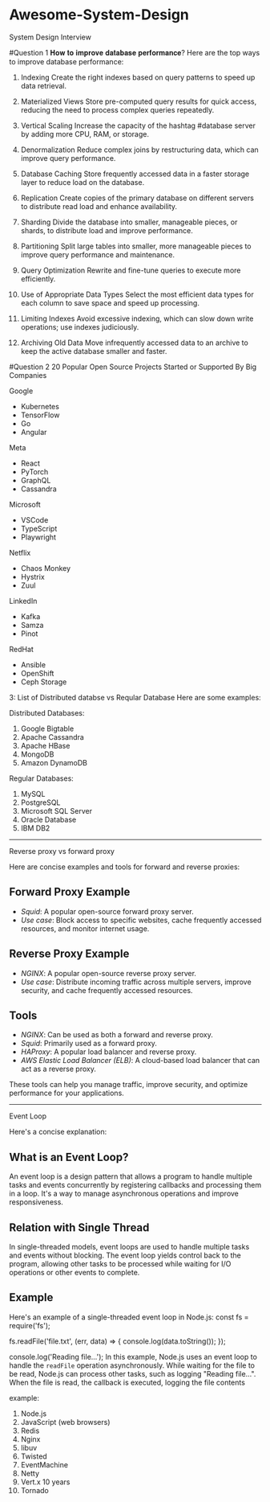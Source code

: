 # Awesome-System-Design
System Design Interview

#Question 1
𝐇𝐨𝐰 𝐭𝐨 𝐢𝐦𝐩𝐫𝐨𝐯𝐞 𝐝𝐚𝐭𝐚𝐛𝐚𝐬𝐞 𝐩𝐞𝐫𝐟𝐨𝐫𝐦𝐚𝐧𝐜𝐞?
Here are the top ways to improve database performance:
1. Indexing
Create the right indexes based on query patterns to speed up data retrieval.

2. Materialized Views
Store pre-computed query results for quick access, reducing the need to process complex queries repeatedly.

3. Vertical Scaling
Increase the capacity of the hashtag
#database server by adding more CPU, RAM, or storage.

4. Denormalization
Reduce complex joins by restructuring data, which can improve query performance.

5. Database Caching
Store frequently accessed data in a faster storage layer to reduce load on the database.

6. Replication
Create copies of the primary database on different servers to distribute read load and enhance availability.

7. Sharding
Divide the database into smaller, manageable pieces, or shards, to distribute load and improve performance.

8. Partitioning
Split large tables into smaller, more manageable pieces to improve query performance and maintenance.

9. Query Optimization
Rewrite and fine-tune queries to execute more efficiently.

10. Use of Appropriate Data Types
Select the most efficient data types for each column to save space and speed up processing.

11. Limiting Indexes
Avoid excessive indexing, which can slow down write operations; use indexes judiciously.

12. Archiving Old Data
Move infrequently accessed data to an archive to keep the active database smaller and faster.

#Question 2
20 Popular Open Source Projects Started or Supported By Big Companies

Google
- Kubernetes
- TensorFlow
- Go
- Angular

Meta
- React
- PyTorch
- GraphQL
- Cassandra

Microsoft
- VSCode
- TypeScript
- Playwright

Netflix
- Chaos Monkey
- Hystrix
- Zuul

LinkedIn
- Kafka
- Samza
- Pinot

RedHat
- Ansible
- OpenShift
- Ceph Storage

3: List of Distributed databse vs Reqular Database
Here are some examples:

Distributed Databases:

1. Google Bigtable
2. Apache Cassandra
3. Apache HBase
4. MongoDB
5. Amazon DynamoDB

Regular Databases:

1. MySQL
2. PostgreSQL
3. Microsoft SQL Server
4. Oracle Database
5. IBM DB2


******************
Reverse proxy vs forward proxy

Here are concise examples and tools for forward and reverse proxies:

## Forward Proxy Example
- *Squid*: A popular open-source forward proxy server.
- *Use case*: Block access to specific websites, cache frequently accessed resources, and monitor internet usage.

## Reverse Proxy Example
- *NGINX*: A popular open-source reverse proxy server.
- *Use case*: Distribute incoming traffic across multiple servers, improve security, and cache frequently accessed resources.

## Tools
- *NGINX*: Can be used as both a forward and reverse proxy.
- *Squid*: Primarily used as a forward proxy.
- *HAProxy*: A popular load balancer and reverse proxy.
- *AWS Elastic Load Balancer (ELB)*: A cloud-based load balancer that can act as a reverse proxy.

These tools can help you manage traffic, improve security, and optimize performance for your applications.

**********************
Event Loop

Here's a concise explanation:

## What is an Event Loop?
An event loop is a design pattern that allows a program to handle multiple tasks and events concurrently by registering callbacks and processing them in a loop. It's a way to manage asynchronous operations and improve responsiveness.

## Relation with Single Thread
In single-threaded models, event loops are used to handle multiple tasks and events without blocking. The event loop yields control back to the program, allowing other tasks to be processed while waiting for I/O operations or other events to complete.

## Example
Here's an example of a single-threaded event loop in Node.js:
const fs = require('fs');

fs.readFile('file.txt', (err, data) => {
  console.log(data.toString());
});

console.log('Reading file...');
In this example, Node.js uses an event loop to handle the `readFile` operation asynchronously. While waiting for the file to be read, Node.js can process other tasks, such as logging "Reading file...". When the file is read, the callback is executed, logging the file contents

example:
1. Node.js
2. JavaScript (web browsers)
3. Redis
4. Nginx
5. libuv
6. Twisted
7. EventMachine
8. Netty
9. Vert.x
10 years
10. Tornado
